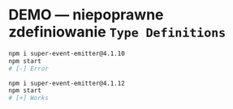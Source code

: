 # DEMO — niepoprawne zdefiniowanie `Type Definitions`

```bash
npm i super-event-emitter@4.1.10
npm start
# [-] Error

npm i super-event-emitter@4.1.12
npm start
# [+] Works
```
